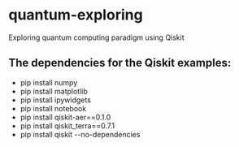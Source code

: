 # quantum-exploring
Exploring quantum computing paradigm using Qiskit

## The dependencies for the Qiskit examples:
* pip install numpy
* pip install matplotlib
* pip install ipywidgets
* pip install notebook
* pip install qiskit-aer==0.1.0
* pip install qiskit_terra==0.7.1
* pip install qiskit --no-dependencies
